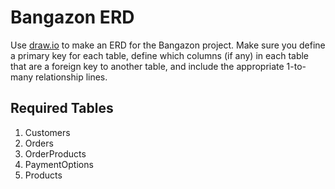 # Bangazon ERD

Use [draw.io](https://www.draw.io/) to make an ERD for the Bangazon project. Make sure you define a primary key for each table, define which columns (if any) in each table that are a foreign key to another table, and include the appropriate 1-to-many relationship lines.

## Required Tables

1. Customers
1. Orders
1. OrderProducts
1. PaymentOptions
1. Products
